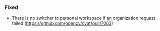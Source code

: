 ### Fixed

- There is no switcher to personal workspace if an organization request failed
  (<https://github.com/opencv/cvat/pull/7063>)

